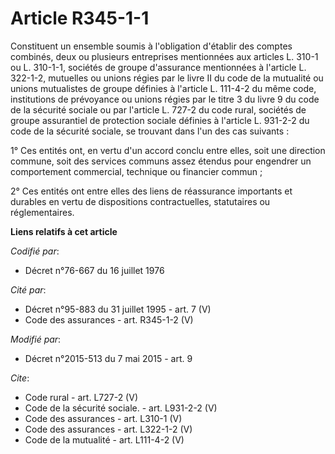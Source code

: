 # Article R345-1-1

Constituent un ensemble soumis à l'obligation d'établir des comptes combinés, deux ou plusieurs entreprises mentionnées aux
articles L. 310-1 ou L. 310-1-1, sociétés de groupe d'assurance mentionnées à l'article L. 322-1-2, mutuelles ou unions
régies par le livre II du code de la mutualité ou unions mutualistes de groupe définies à l'article L. 111-4-2 du même code,
institutions de prévoyance ou unions régies par le titre 3 du livre 9 du code de la sécurité sociale ou par l'article L.
727-2 du code rural, sociétés de groupe assurantiel de protection sociale définies à l'article L. 931-2-2 du code de la
sécurité sociale, se trouvant dans l'un des cas suivants : 

1° Ces entités ont, en vertu d'un accord conclu entre elles, soit une direction commune, soit des services communs assez
étendus pour engendrer un comportement commercial, technique ou financier commun ; 

2° Ces entités ont entre elles des liens de réassurance importants et durables en vertu de dispositions contractuelles,
statutaires ou réglementaires.

**Liens relatifs à cet article**

_Codifié par_:

  - Décret n°76-667 du 16 juillet 1976

_Cité par_:

  - Décret n°95-883 du 31 juillet 1995 - art. 7 (V)
  - Code des assurances - art. R345-1-2 (V)

_Modifié par_:

  - Décret n°2015-513 du 7 mai 2015 - art. 9

_Cite_:

  - Code rural - art. L727-2 (V)
  - Code de la sécurité sociale. - art. L931-2-2 (V)
  - Code des assurances - art. L310-1 (V)
  - Code des assurances - art. L322-1-2 (V)
  - Code de la mutualité - art. L111-4-2 (V)
